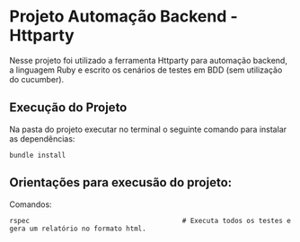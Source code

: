# Projeto Automação Backend -Httparty

Nesse projeto foi utilizado a ferramenta Httparty para automação backend, a linguagem Ruby e escrito os cenários de testes em BDD (sem utilização do cucumber).


## Execução do Projeto

Na pasta do projeto executar no terminal o seguinte comando para instalar as dependências:

```
bundle install      
```

## Orientações para execusão do projeto:

Comandos: 
  ```
  rspec                                      # Executa todos os testes e gera um relatório no formato html.
  ```



